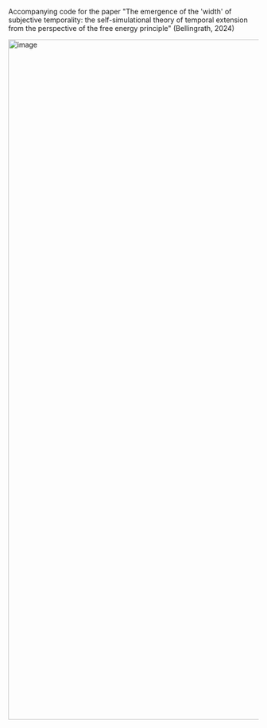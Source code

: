 Accompanying code for the paper "The emergence of the 'width' of subjective temporality: the self-simulational theory of temporal extension from the perspective of the free energy principle" (Bellingrath, 2024)

<img width="1371" alt="image" src="https://github.com/JanBellingrath/deep_parametric_generative_model_of_temporal_inference/assets/87768982/331c13cc-4678-47c8-882e-917fe5450404">

